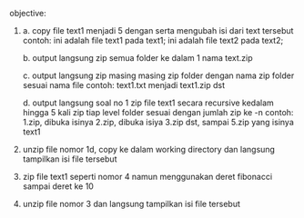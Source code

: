 objective:
1. a. copy file text1 menjadi 5 dengan serta mengubah isi dari text tersebut contoh:
   ini adalah file text1 pada text1;
   ini adalah file text2 pada text2;
   
   b. output langsung zip semua folder ke dalam 1 nama text.zip
   
   c. output langsung zip masing masing zip folder dengan nama zip folder sesuai nama file
   contoh:
   text1.txt menjadi text1.zip dst

   d. output langsung soal no 1 zip file text1 secara recursive kedalam hingga 5 kali zip tiap level folder sesuai dengan jumlah zip ke -n
   contoh: 1.zip, dibuka isinya 2.zip, dibuka isiya 3.zip dst, sampai 5.zip yang isinya text1

2. unzip file nomor 1d, copy ke dalam working directory dan langsung tampilkan isi file tersebut

3. zip file text1 seperti nomor 4 namun menggunakan deret fibonacci sampai deret ke 10

4. unzip file nomor 3 dan langsung tampilkan isi file tersebut